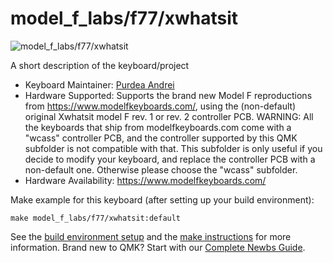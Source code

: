 # model_f_labs/f77/xwhatsit

![model_f_labs/f77/xwhatsit](https://www.modelfkeyboards.com/wp-content/uploads/2019/11/F62-F77-new.jpg)

A short description of the keyboard/project

* Keyboard Maintainer: [Purdea Andrei](https://github.com/purdeaandrei)
* Hardware Supported: Supports the brand new Model F reproductions from https://www.modelfkeyboards.com/, using the (non-default) original Xwhatsit model F rev. 1 or rev. 2 controller PCB.
  WARNING: All the keyboards that ship from modelfkeyboards.com come with a "wcass" controller PCB,
  and the controller supported by this QMK subfolder is not compatible with that.
  This subfolder is only useful if you decide to modify your keyboard, and replace the controller PCB
  with a non-default one. Otherwise please choose the "wcass" subfolder.
* Hardware Availability: https://www.modelfkeyboards.com/

Make example for this keyboard (after setting up your build environment):

    make model_f_labs/f77/xwhatsit:default

See the [build environment setup](https://docs.qmk.fm/#/getting_started_build_tools) and the [make instructions](https://docs.qmk.fm/#/getting_started_make_guide) for more information. Brand new to QMK? Start with our [Complete Newbs Guide](https://docs.qmk.fm/#/newbs).
